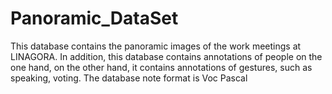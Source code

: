 # Panoramic_DataSet
This database contains the panoramic images of the work meetings at LINAGORA. In addition, this database contains annotations of people on the one hand, on the other hand, it contains annotations of gestures, such as speaking, voting. The database note format is Voc Pascal
